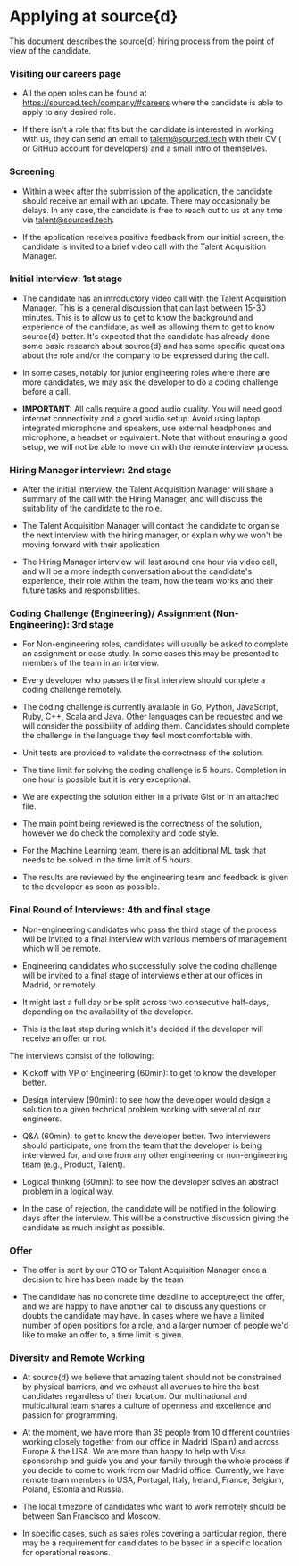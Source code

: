 # Applying at source{d}

This document describes the source{d} hiring process from the point of view of the candidate.

### Visiting our careers page

- All the open roles can be found at https://sourced.tech/company/#careers where the candidate is able to apply to any desired role.

- If there isn't a role that fits but the candidate is interested in working with us, they can send an email to talent@sourced.tech with their CV ( or GitHub account for developers) and a small intro of themselves.

### Screening

- Within a week after the submission of the application, the candidate should receive an email with an update. There may occasionally be delays. In any case, the candidate is free to reach out to us at any time via talent@sourced.tech.

- If the application receives positive feedback from our initial screen, the candidate is invited to a brief video call with the Talent Acquisition Manager.

### Initial interview: 1st stage

- The candidate has an introductory video call with the Talent Acquisition Manager. This is a general discussion that can last between 15-30 minutes. This is to allow us to get to know the background and experience of the candidate, as well as allowing them to get to know source{d} better. It's expected that the candidate has already done some basic research about source{d} and has some specific questions about the role and/or the company to be expressed during the call. 

- In some cases, notably for junior engineering roles where there are more candidates, we may ask the developer to do a coding challenge before a call.

- **IMPORTANT:** All calls require a good audio quality. You will need good internet connectivity and a good audio setup. Avoid using laptop integrated microphone and speakers, use external headphones and microphone, a headset or equivalent. Note that without ensuring a good setup, we will not be able to move on with the remote interview process.

### Hiring Manager interview: 2nd stage

- After the initial interview, the Talent Acquisition Manager will share a summary of the call with the Hiring Manager, and will discuss the suitability of the candidate to the role.

- The Talent Acquisition Manager will contact the candidate to organise the next interview with the hiring manager, or explain why we won't be moving forward with their application

- The Hiring Manager interview will last around one hour via video call, and will be a more indepth conversation about the candidate's experience, their role within the team, how the team works and their future tasks and responsbilities.

### Coding Challenge (Engineering)/ Assignment (Non-Engineering): 3rd stage 

- For Non-engineering roles, candidates will usually be asked to complete an assignment or case study. In some cases this may be presented to members of the team in an interview.

- Every developer who passes the first interview should complete a coding challenge remotely.

- The coding challenge is currently available in Go, Python, JavaScript, Ruby, C++, Scala and Java. Other languages can be requested and we will consider the possibility of adding them. Candidates should complete the challenge in the language they feel most comfortable with.

- Unit tests are provided to validate the correctness of the solution.

- The time limit for solving the coding challenge is 5 hours. Completion in one hour is possible but it is very exceptional.

- We are expecting the solution either in a private Gist or in an attached file.

- The main point being reviewed is the correctness of the solution, however we do check the complexity and code style.

- For the Machine Learning team, there is an additional ML task that needs to be solved in the time limit of 5 hours. 

- The results are reviewed by the engineering team and feedback is given to the developer as soon as possible.

### Final Round of Interviews: 4th and final stage

- Non-engineering candidates who pass the third stage of the process will be invited to a final interview with various members of management which will be remote.

- Engineering candidates who successfully solve the coding challenge will be invited to a final stage of interviews either at our offices in Madrid, or remotely.

- It might last a full day or be split across two consecutive half-days, depending on the availability of the developer.

- This is the last step during which it's decided if the developer will receive an offer or not.

The interviews consist of the following:

- Kickoff with VP of Engineering (60min): to get to know the developer better.

- Design interview (90min): to see how the developer would design a solution to a given technical problem working with several of our engineers.

* Q&A (60min): to get to know the developer better. Two interviewers should participate; one from the team that the developer is being interviewed for, and one from any other engineering or non-engineering team (e.g., Product, Talent).

- Logical thinking (60min): to see how the developer solves an abstract problem in a logical way.

- In the case of rejection, the candidate will be notified in the following days after the interview. This will be a constructive discussion giving the candidate as much insight as possible. 

### Offer

- The offer is sent by our CTO or Talent Acquisition Manager once a decision to hire has been made by the team

- The candidate has no concrete time deadline to accept/reject the offer, and we are happy to have another call to discuss any questions or doubts the candidate may have. In cases where we have a limited number of open positions for a role, and a larger number of people we'd like to make an offer to, a time limit is given.

### Diversity and Remote Working

- At source{d} we believe that amazing talent should not be constrained by physical barriers, and we exhaust all avenues to hire the best candidates regardless of their location. Our multinational and multicultural team shares a culture of openness and excellence and passion for programming.

- At the moment, we have more than 35 people from 10 different countries working closely together from our office in Madrid (Spain) and across Europe & the USA. We are more than happy to help with Visa sponsorship and guide you and your family through the whole process if you decide to come to work from our Madrid office. Currently, we have remote team members in USA, Portugal, Italy,  Ireland, France, Belgium, Poland, Estonia and Russia.

- The local timezone of candidates who want to work remotely should be between San Francisco and Moscow.

- In specific cases, such as sales roles covering a particular region, there may be a requirement for candidates to be based in a specific location for operational reasons.
